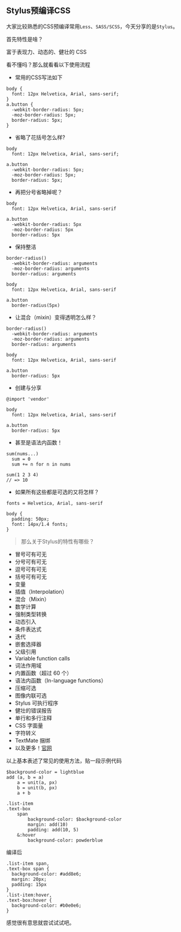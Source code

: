 Stylus预编译CSS
---

大家比较熟悉的CSS预编译常用`Less`、`SASS/SCSS`，今天分享的是`Stylus`。

首先特性是啥？

富于表现力、动态的、健壮的 CSS

看不懂吗？那么就看看以下使用流程

+ 常用的CSS写法如下

```stylus
body {
  font: 12px Helvetica, Arial, sans-serif;
}
a.button {
  -webkit-border-radius: 5px;
  -moz-border-radius: 5px;
  border-radius: 5px;
}
```

+ 省略了花括号怎么样?

```stylus
body
  font: 12px Helvetica, Arial, sans-serif;

a.button
  -webkit-border-radius: 5px;
  -moz-border-radius: 5px;
  border-radius: 5px;
```

+ 再把分号省略掉呢？

```stylus
body
  font: 12px Helvetica, Arial, sans-serif

a.button
  -webkit-border-radius: 5px
  -moz-border-radius: 5px
  border-radius: 5px
```

+ 保持整洁

```stylus
border-radius()
  -webkit-border-radius: arguments
  -moz-border-radius: arguments
  border-radius: arguments

body
  font: 12px Helvetica, Arial, sans-serif

a.button
  border-radius(5px)
```

+ 让混合（mixin）变得透明怎么样？

```stylus
border-radius()
  -webkit-border-radius: arguments
  -moz-border-radius: arguments
  border-radius: arguments

body
  font: 12px Helvetica, Arial, sans-serif

a.button
  border-radius: 5px
```

+ 创建与分享

```stylus
@import 'vendor'

body
  font: 12px Helvetica, Arial, sans-serif

a.button
  border-radius: 5px
```


+ 甚至是语法内函数！

```stylus
sum(nums...)
  sum = 0
  sum += n for n in nums

sum(1 2 3 4)
// => 10
```

+ 如果所有这些都是可选的又将怎样？

```stylus
fonts = Helvetica, Arial, sans-serif

body {
  padding: 50px;
  font: 14px/1.4 fonts;
}
```

> 那么关于Stylus的特性有哪些？

+ 冒号可有可无
+ 分号可有可无
+ 逗号可有可无
+ 括号可有可无
+ 变量
+ 插值（Interpolation）
+ 混合（Mixin）
+ 数学计算
+ 强制类型转换
+ 动态引入
+ 条件表达式
+ 迭代
+ 嵌套选择器
+ 父级引用
+ Variable function calls
+ 词法作用域
+ 内置函数（超过 60 个）
+ 语法内函数（In-language functions）
+ 压缩可选
+ 图像内联可选
+ Stylus 可执行程序
+ 健壮的错误报告
+ 单行和多行注释
+ CSS 字面量
+ 字符转义
+ TextMate 捆绑
+ 以及更多！[官网](https://stylus.bootcss.com/docs/selectors.html)

以上基本表述了常见的使用方法，贴一段示例代码

```stylus
$background-color = lightblue
add (a, b = a)
    a = unit(a, px)
    b = unit(b, px)
    a + b

.list-item
.text-box
    span
        background-color: $background-color
        margin: add(10)
        padding: add(10, 5)
    &:hover
        background-color: powderblue
```

编译后

```stylus
.list-item span,
.text-box span {
  background-color: #add8e6;
  margin: 20px;
  padding: 15px
}
.list-item:hover,
.text-box:hover {
  background-color: #b0e0e6;
}
```
感觉很有意思就尝试试试吧。

